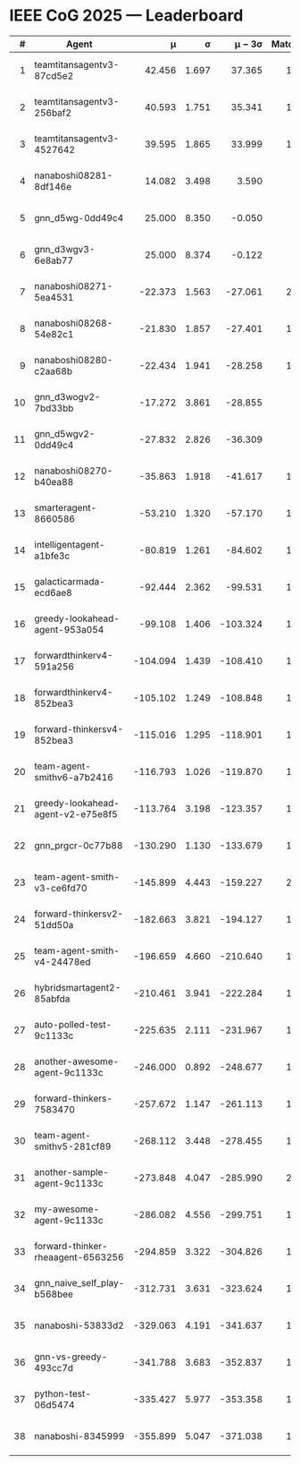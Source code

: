 # IEEE CoG 2025 — Leaderboard

| # | Agent | μ | σ | μ − 3σ | Matches | Updated |
|---:|---|---:|---:|---:|---:|---|
| 1 | teamtitansagentv3-87cd5e2 | 42.456 | 1.697 | 37.365 | 1840 | 2025-08-29 01:08 |
| 2 | teamtitansagentv3-256baf2 | 40.593 | 1.751 | 35.341 | 1900 | 2025-08-29 01:08 |
| 3 | teamtitansagentv3-4527642 | 39.595 | 1.865 | 33.999 | 1900 | 2025-08-29 01:08 |
| 4 | nanaboshi08281-8df146e | 14.082 | 3.498 | 3.590 | 50 | 2025-08-29 01:08 |
| 5 | gnn_d5wg-0dd49c4 | 25.000 | 8.350 | -0.050 | 40 | 2025-08-29 01:08 |
| 6 | gnn_d3wgv3-6e8ab77 | 25.000 | 8.374 | -0.122 | 98 | 2025-08-29 01:08 |
| 7 | nanaboshi08271-5ea4531 | -22.373 | 1.563 | -27.061 | 2220 | 2025-08-29 01:08 |
| 8 | nanaboshi08268-54e82c1 | -21.830 | 1.857 | -27.401 | 1600 | 2025-08-29 01:08 |
| 9 | nanaboshi08280-c2aa68b | -22.434 | 1.941 | -28.258 | 1680 | 2025-08-29 01:08 |
| 10 | gnn_d3wogv2-7bd33bb | -17.272 | 3.861 | -28.855 | 88 | 2025-08-29 01:08 |
| 11 | gnn_d5wgv2-0dd49c4 | -27.832 | 2.826 | -36.309 | 100 | 2025-08-29 01:08 |
| 12 | nanaboshi08270-b40ea88 | -35.863 | 1.918 | -41.617 | 1900 | 2025-08-29 01:08 |
| 13 | smarteragent-8660586 | -53.210 | 1.320 | -57.170 | 1544 | 2025-08-29 01:08 |
| 14 | intelligentagent-a1bfe3c | -80.819 | 1.261 | -84.602 | 1669 | 2025-08-29 01:08 |
| 15 | galacticarmada-ecd6ae8 | -92.444 | 2.362 | -99.531 | 1680 | 2025-08-29 01:08 |
| 16 | greedy-lookahead-agent-953a054 | -99.108 | 1.406 | -103.324 | 1738 | 2025-08-29 01:08 |
| 17 | forwardthinkerv4-591a256 | -104.094 | 1.439 | -108.410 | 1579 | 2025-08-29 01:08 |
| 18 | forwardthinkerv4-852bea3 | -105.102 | 1.249 | -108.848 | 1500 | 2025-08-29 01:08 |
| 19 | forward-thinkersv4-852bea3 | -115.016 | 1.295 | -118.901 | 1459 | 2025-08-29 01:08 |
| 20 | team-agent-smithv6-a7b2416 | -116.793 | 1.026 | -119.870 | 1840 | 2025-08-29 01:08 |
| 21 | greedy-lookahead-agent-v2-e75e8f5 | -113.764 | 3.198 | -123.357 | 1810 | 2025-08-29 01:08 |
| 22 | gnn_prgcr-0c77b88 | -130.290 | 1.130 | -133.679 | 1750 | 2025-08-29 01:08 |
| 23 | team-agent-smith-v3-ce6fd70 | -145.899 | 4.443 | -159.227 | 2118 | 2025-08-29 01:08 |
| 24 | forward-thinkersv2-51dd50a | -182.663 | 3.821 | -194.127 | 1710 | 2025-08-29 01:08 |
| 25 | team-agent-smith-v4-24478ed | -196.659 | 4.660 | -210.640 | 1818 | 2025-08-29 01:08 |
| 26 | hybridsmartagent2-85abfda | -210.461 | 3.941 | -222.284 | 1635 | 2025-08-29 01:08 |
| 27 | auto-polled-test-9c1133c | -225.635 | 2.111 | -231.967 | 1820 | 2025-08-29 01:08 |
| 28 | another-awesome-agent-9c1133c | -246.000 | 0.892 | -248.677 | 1700 | 2025-08-29 01:08 |
| 29 | forward-thinkers-7583470 | -257.672 | 1.147 | -261.113 | 1720 | 2025-08-29 01:08 |
| 30 | team-agent-smithv5-281cf89 | -268.112 | 3.448 | -278.455 | 1800 | 2025-08-29 01:08 |
| 31 | another-sample-agent-9c1133c | -273.848 | 4.047 | -285.990 | 2080 | 2025-08-29 01:08 |
| 32 | my-awesome-agent-9c1133c | -286.082 | 4.556 | -299.751 | 1820 | 2025-08-29 01:08 |
| 33 | forward-thinker-rheaagent-6563256 | -294.859 | 3.322 | -304.826 | 1770 | 2025-08-29 01:08 |
| 34 | gnn_naive_self_play-b568bee | -312.731 | 3.631 | -323.624 | 1460 | 2025-08-29 01:08 |
| 35 | nanaboshi-53833d2 | -329.063 | 4.191 | -341.637 | 1480 | 2025-08-29 01:08 |
| 36 | gnn-vs-greedy-493cc7d | -341.788 | 3.683 | -352.837 | 1400 | 2025-08-29 01:08 |
| 37 | python-test-06d5474 | -335.427 | 5.977 | -353.358 | 1790 | 2025-08-29 01:08 |
| 38 | nanaboshi-8345999 | -355.899 | 5.047 | -371.038 | 1440 | 2025-08-29 01:08 |

